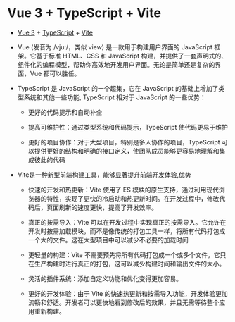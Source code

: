 # Vue 3 + TypeScript + Vite

- [Vue 3](https://cn.vuejs.org/guide/introduction.html) + [TypeScript](https://www.typescriptlang.org/zh/docs/handbook/typescript-in-5-minutes.html) + [Vite](https://cn.vitejs.dev/guide/)

- Vue (发音为 /vjuː/，类似 view) 是一款用于构建用户界面的 JavaScript 框架。它基于标准 HTML、CSS 和 JavaScript 构建，并提供了一套声明式的、组件化的编程模型，帮助你高效地开发用户界面。无论是简单还是复杂的界面，Vue 都可以胜任。

- TypeScript 是 JavaScript 的一个超集，它在 JavaScript 的基础上增加了类型系统和其他一些功能, TypeScript 相对于 JavaScript 的一些优势：

  - 更好的代码提示和自动补全

  - 提高可维护性：通过类型系统和代码提示，TypeScript 使代码更易于维护

  - 更好的项目协作：对于大型项目，特别是多人协作的项目，TypeScript 可以提供更好的结构和明确的接口定义，使团队成员能够更容易地理解和集成彼此的代码

- Vite是一种新型前端构建工具，能够显著提升前端开发体验,优势

   - 快速的开发和热更新：Vite 使用了 ES 模块的原生支持，通过利用现代浏览器的特性，实现了更快的冷启动和热更新时间。在开发过程中，修改代码后，页面刷新的速度更快，提高了开发效率。

   - 真正的按需导入：Vite 可以在开发过程中实现真正的按需导入。它允许在开发时按需加载模块，而不是像传统的打包工具一样，将所有代码打包成一个大的文件。这在大型项目中可以减少不必要的加载时间

   - 更轻量的构建：Vite 不需要预先将所有代码打包成一个或多个文件。它只在生产构建时进行真正的打包，这可以减少构建时间和输出文件的大小。

   - 灵活的插件系统：添加自定义功能和优化变得更加容易。

   - 更好的开发体验：由于 Vite 的快速热更新和按需导入功能，开发体验更加流畅和舒适。开发者可以更快地看到修改后的效果，并且无需等待整个应用重新构建。
